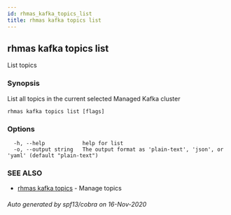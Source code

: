 ```yaml
---
id: rhmas_kafka_topics_list
title: rhmas kafka topics list
---
```

## rhmas kafka topics list

List topics

### Synopsis

List all topics in the current selected Managed Kafka cluster

```
rhmas kafka topics list [flags]
```

### Options

```
  -h, --help            help for list
  -o, --output string   The output format as 'plain-text', 'json', or 'yaml' (default "plain-text")
```

### SEE ALSO

* [rhmas kafka topics](rhmas_kafka_topics.md)	 - Manage topics

###### Auto generated by spf13/cobra on 16-Nov-2020
